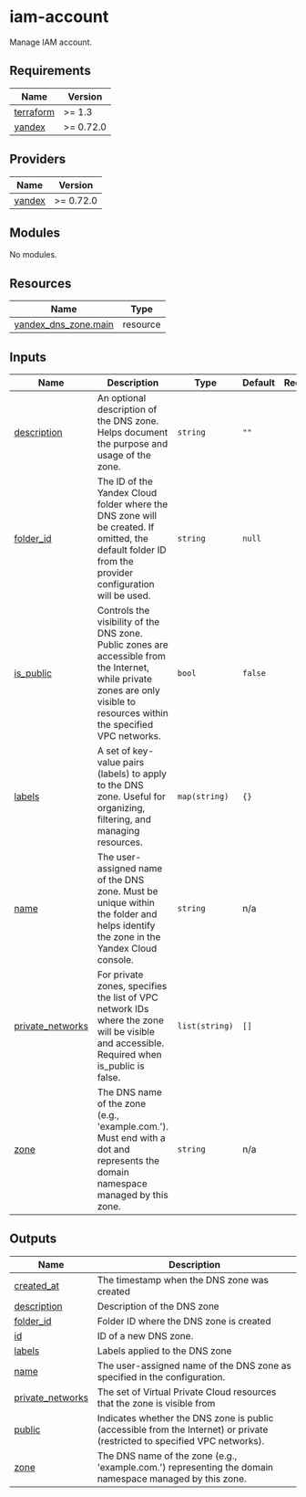 # iam-account

Manage IAM account.


<!-- BEGINNING OF PRE-COMMIT-TERRAFORM DOCS HOOK -->
## Requirements

| Name | Version |
|------|---------|
| <a name="requirement_terraform"></a> [terraform](#requirement\_terraform) | >= 1.3 |
| <a name="requirement_yandex"></a> [yandex](#requirement\_yandex) | >= 0.72.0 |

## Providers

| Name | Version |
|------|---------|
| <a name="provider_yandex"></a> [yandex](#provider\_yandex) | >= 0.72.0 |

## Modules

No modules.

## Resources

| Name | Type |
|------|------|
| [yandex_dns_zone.main](https://registry.terraform.io/providers/yandex-cloud/yandex/latest/docs/resources/dns_zone) | resource |

## Inputs

| Name | Description | Type | Default | Required |
|------|-------------|------|---------|:--------:|
| <a name="input_description"></a> [description](#input\_description) | An optional description of the DNS zone. Helps document the purpose and usage of the zone. | `string` | `""` | no |
| <a name="input_folder_id"></a> [folder\_id](#input\_folder\_id) | The ID of the Yandex Cloud folder where the DNS zone will be created. If omitted, the default folder ID from the provider configuration will be used. | `string` | `null` | no |
| <a name="input_is_public"></a> [is\_public](#input\_is\_public) | Controls the visibility of the DNS zone. Public zones are accessible from the Internet, while private zones are only visible to resources within the specified VPC networks. | `bool` | `false` | no |
| <a name="input_labels"></a> [labels](#input\_labels) | A set of key-value pairs (labels) to apply to the DNS zone. Useful for organizing, filtering, and managing resources. | `map(string)` | `{}` | no |
| <a name="input_name"></a> [name](#input\_name) | The user-assigned name of the DNS zone. Must be unique within the folder and helps identify the zone in the Yandex Cloud console. | `string` | n/a | yes |
| <a name="input_private_networks"></a> [private\_networks](#input\_private\_networks) | For private zones, specifies the list of VPC network IDs where the zone will be visible and accessible. Required when is\_public is false. | `list(string)` | `[]` | no |
| <a name="input_zone"></a> [zone](#input\_zone) | The DNS name of the zone (e.g., 'example.com.'). Must end with a dot and represents the domain namespace managed by this zone. | `string` | n/a | yes |

## Outputs

| Name | Description |
|------|-------------|
| <a name="output_created_at"></a> [created\_at](#output\_created\_at) | The timestamp when the DNS zone was created |
| <a name="output_description"></a> [description](#output\_description) | Description of the DNS zone |
| <a name="output_folder_id"></a> [folder\_id](#output\_folder\_id) | Folder ID where the DNS zone is created |
| <a name="output_id"></a> [id](#output\_id) | ID of a new DNS zone. |
| <a name="output_labels"></a> [labels](#output\_labels) | Labels applied to the DNS zone |
| <a name="output_name"></a> [name](#output\_name) | The user-assigned name of the DNS zone as specified in the configuration. |
| <a name="output_private_networks"></a> [private\_networks](#output\_private\_networks) | The set of Virtual Private Cloud resources that the zone is visible from |
| <a name="output_public"></a> [public](#output\_public) | Indicates whether the DNS zone is public (accessible from the Internet) or private (restricted to specified VPC networks). |
| <a name="output_zone"></a> [zone](#output\_zone) | The DNS name of the zone (e.g., 'example.com.') representing the domain namespace managed by this zone. |
<!-- END OF PRE-COMMIT-TERRAFORM DOCS HOOK -->
